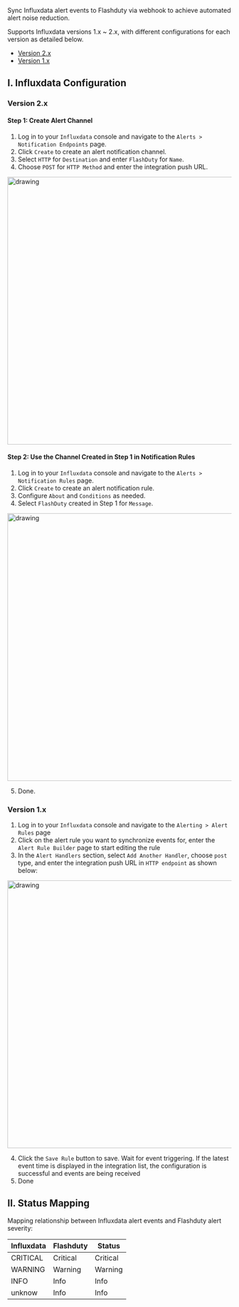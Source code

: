 Sync Influxdata alert events to Flashduty via webhook to achieve automated alert noise reduction.

Supports Influxdata versions 1.x ~ 2.x, with different configurations for each version as detailed below.

- [Version 2.x](#v2)
- [Version 1.x](#v1)

## I. Influxdata Configuration

<span id="v2"></span>

### Version 2.x
#### Step 1: Create Alert Channel
1. Log in to your `Influxdata` console and navigate to the `Alerts > Notification Endpoints` page.
2. Click `Create` to create an alert notification channel.
3. Select `HTTP` for `Destination` and enter `FlashDuty` for `Name`.
4. Choose `POST` for `HTTP Method` and enter the integration push URL.

<img alt="drawing" width="600" src="https://download.flashcat.cloud/flashduty/doc/influxdb-1.png" />

#### Step 2: Use the Channel Created in Step 1 in Notification Rules
1. Log in to your `Influxdata` console and navigate to the `Alerts > Notification Rules` page.
2. Click `Create` to create an alert notification rule.
3. Configure `About` and `Conditions` as needed.
4. Select `FlashDuty` created in Step 1 for `Message`.

<img alt="drawing" width="600" src="https://download.flashcat.cloud/flashduty/doc/influxdb-2.png" />

5. Done.

<span id="v1"></span>

### Version 1.x
<div class="md-block">

1. Log in to your `Influxdata` console and navigate to the `Alerting > Alert Rules` page
2. Click on the alert rule you want to synchronize events for, enter the `Alert Rule Builder` page to start editing the rule
3. In the `Alert Handlers` section, select `Add Another Handler`, choose `post` type, and enter the integration push URL in `HTTP endpoint` as shown below:

<img alt="drawing" width="600" src="https://download.flashcat.cloud/influxdb-alert-rule.png" />

4. Click the `Save Rule` button to save. Wait for event triggering. If the latest event time is displayed in the integration list, the configuration is successful and events are being received
5. Done

## II. Status Mapping

<div class="md-block">
  
Mapping relationship between Influxdata alert events and Flashduty alert severity:

| Influxdata | Flashduty | Status |
| ---------- | -------------- | ------ |
| CRITICAL   | Critical       | Critical |
| WARNING    | Warning        | Warning |
| INFO       | Info           | Info |
| unknow     | Info           | Info |

</div>
